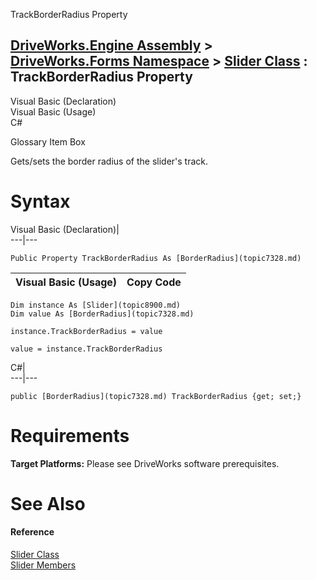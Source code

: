 TrackBorderRadius Property   
  
[DriveWorks.Engine Assembly](topic2156.md) > [DriveWorks.Forms Namespace](topic7266.md) > [Slider Class](topic8900.md) : TrackBorderRadius Property  
---  
  
Visual Basic (Declaration)    
Visual Basic (Usage)    
C# 

Glossary Item Box

Gets/sets the border radius of the slider's track. 

# Syntax

Visual Basic (Declaration)|   
---|---  
      
    
    Public Property TrackBorderRadius As [BorderRadius](topic7328.md)  
  
Visual Basic (Usage)| Copy Code  
---|---  
      
    
    Dim instance As [Slider](topic8900.md)
    Dim value As [BorderRadius](topic7328.md)
     
    instance.TrackBorderRadius = value
     
    value = instance.TrackBorderRadius  
  
C#|   
---|---  
      
    
    public [BorderRadius](topic7328.md) TrackBorderRadius {get; set;}  
  
# Requirements

**Target Platforms:** Please see DriveWorks software prerequisites.

# See Also

#### Reference

[Slider Class](topic8900.md)   
[Slider Members](topic8901.md)


